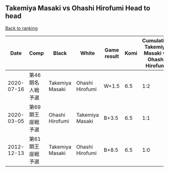 ## Takemiya Masaki vs Ohashi Hirofumi Head to head

[Back to ranking](../../index.md)




| **Date** | **Comp** | **Black** | **White** | **Game result** | **Komi** | **Cumulative Takemiya Masaki vs Ohashi Hirofumi** | **Takemiya Masaki streak** | **Ohashi Hirofumi streak** | 
| --- | --- | --- | --- | --- | --- | --- | --- | --- |
| 2020-07-16 | 第46期名人戦予選 | Takemiya Masaki | Ohashi Hirofumi | W+1.5 | 6.5 | 1:2 | 0 | 2 | 
| 2020-03-05 | 第69期王座戦予選 | Ohashi Hirofumi | Takemiya Masaki | B+3.5 | 6.5 | 1:1 | 0 | 1 | 
| 2012-12-13 | 第61期王座戦予選 | Takemiya Masaki | Ohashi Hirofumi | B+8.5 | 6.5 | 1:0 | 1 | 0 |




